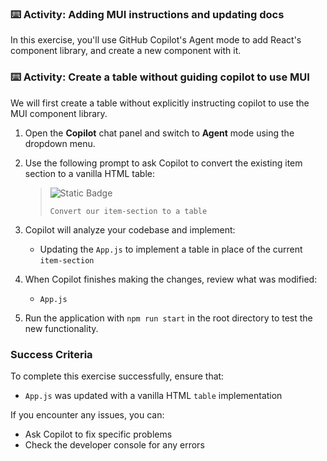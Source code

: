 ### :keyboard: Activity: Adding MUI instructions and updating docs

In this exercise, you'll use GitHub Copilot's Agent mode to add React's component library, and create a new component with it.

### :keyboard: Activity: Create a table without guiding copilot to use MUI

We will first create a table without explicitly instructing copilot to use the MUI component library.

1. Open the **Copilot** chat panel and switch to **Agent** mode using the dropdown menu.

2. Use the following prompt to ask Copilot to convert the existing item section to a vanilla HTML table:

   > ![Static Badge](https://img.shields.io/badge/-Prompt-text?style=social&logo=github%20copilot)
   >
   > ```prompt
   > Convert our item-section to a table
   > ```

3. Copilot will analyze your codebase and implement:
   - Updating the `App.js` to implement a table in place of the current `item-section`

4. When Copilot finishes making the changes, review what was modified:
   - `App.js`

5. Run the application with `npm run start` in the root directory to test the new functionality.

### Success Criteria

To complete this exercise successfully, ensure that:
   - `App.js` was updated with a vanilla HTML `table` implementation

If you encounter any issues, you can:
- Ask Copilot to fix specific problems
- Check the developer console for any errors
